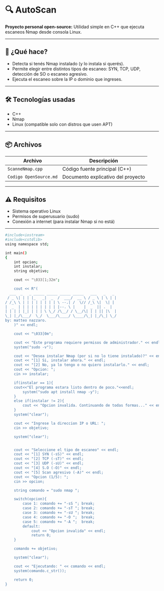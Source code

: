 # 🔍 AutoScan

**Proyecto personal open-source:** Utilidad simple en C++ que ejecuta escaneos Nmap desde consola Linux.

---

## 🚀 ¿Qué hace?

- Detecta si tenés Nmap instalado (y lo instala si querés).
- Permite elegir entre distintos tipos de escaneo: SYN, TCP, UDP, detección de SO o escaneo agresivo.
- Ejecuta el escaneo sobre la IP o dominio que ingreses.

---

## 🛠️ Tecnologías usadas

- C++
- Nmap
- Linux (compatible solo con distros que usen APT)

---

## 📦 Archivos

| Archivo               | Descripción                             |
|----------------------|-----------------------------------------|
| `ScanneNmap.cpp`      | Código fuente principal (C++)            |
| `Codigo OpenSource.md`| Documento explicativo del proyecto       |

---

## ⚠️ Requisitos

- Sistema operativo Linux
- Permisos de superusuario (sudo)
- Conexión a internet (para instalar Nmap si no está)

---


```bash
#include<iostream>
#include<cstdlib>
using namespace std;

int main()
{
    int opcion;
    int instalar;
    string objetivo;

    cout << "\033[1;32m";

    cout << R"(
  ___  _   _ _____ _____ _____ _____   ___   _   _
 / _ \| | | |_   _|  _  /  ___/  __ \ / _ \ | \ | |
/ /_\ \ | | | | | | | | \ --.| /  \// /_\ \|  \| |
|  _  | | | | | | | | | |--. \ |    |  _  || .  |
| | | | |_| | | | \ \_/ /\__/ / \__/\| | | || |\  |
\_| |_/\___/  \_/  \___/\____/ \____/\_| |_/\_| \_/
by: matteo nazzaro.
    )" << endl;

    cout << "\033[0m";

    cout << "Este programa requiere permisos de administrador." << endl;
    system("sudo -v");

    cout << "Desea instalar Nmap (por si no lo tiene instalado)?" << endl;
    cout << "[1] Si, instalar ahora." << endl;
    cout << "[2] No, ya lo tengo o no quiero instalarlo." << endl;
    cout << "Opcion: ";
    cin >> instalar;

    if(instalar == 1){
    cout<<"El programa estara listo dentro de poco."<<endl;
        system("sudo apt install nmap -y");
    }
    else if(instalar != 2){
        cout << "Opcion invalida. Continuando de todas formas..." << endl;
    }
    system("clear");

    cout << "Ingrese la direccion IP o URL: ";
    cin >> objetivo;

    system("clear");


    cout << "Seleccione el tipo de escaneo" << endl;
    cout << "[1] SYN (-sS)" << endl;
    cout << "[2] TCP (-sT)" << endl;
    cout << "[3] UDP (-sU)" << endl;
    cout << "[4] S.O (-O)" << endl;
    cout << "[5] Scan agresivo (-A)" << endl;
    cout << "Opcion (1/5): ";
    cin >> opcion;

    string comando = "sudo nmap ";

    switch(opcion){
        case 1: comando += "-sS "; break;
        case 2: comando += "-sT "; break;
        case 3: comando += "-sU "; break;
        case 4: comando += "-O ";  break;
        case 5: comando += "-A ";  break;
        default:
            cout << "Opcion invalida" << endl;
            return 0;
    }

    comando += objetivo;

    system("clear");

    cout << "Ejecutando: " << comando << endl;
    system(comando.c_str());

    return 0;
}
```
